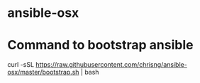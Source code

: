 # ansible-osx

# Command to bootstrap ansible
curl -sSL https://raw.githubusercontent.com/chrisng/ansible-osx/master/bootstrap.sh | bash

